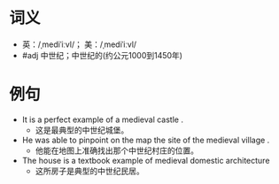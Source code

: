# 词义
- 英：/ˌmediˈiːvl/； 美：/ˌmediˈiːvl/
- #adj 中世纪；中世纪的(约公元1000到1450年)
# 例句
- It is a perfect example of a medieval castle .
	- 这是最典型的中世纪城堡。
- He was able to pinpoint on the map the site of the medieval village .
	- 他能在地图上准确找出那个中世纪村庄的位置。
- The house is a textbook example of medieval domestic architecture
	- 这所房子是典型的中世纪民居。
